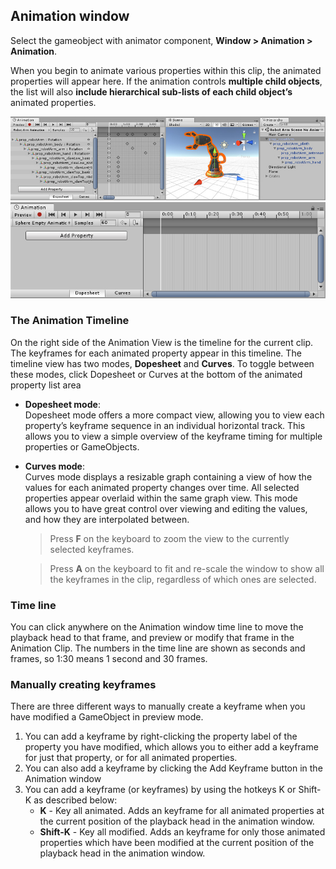 ## Animation window

Select the gameobject with animator component, **Window > Animation > Animation**.

When you begin to animate various properties within this clip, the animated properties will appear here. If the animation controls **multiple child objects**, the list will also **include hierarchical sub-lists of each child object’s** animated properties. 

![](./AnimationEditorShowsSelected.jpg)
![](./AnimationWindowEmptyClip.png)


### The Animation Timeline
 
On the right side of the Animation View is the timeline for the current clip. The keyframes for each animated property appear in this timeline. 
The timeline view has two modes, **Dopesheet** and **Curves**. To toggle between these modes, click Dopesheet or Curves at the bottom of the animated property list area
  
- **Dopesheet mode**: \
  Dopesheet mode offers a more compact view, allowing you to view each property’s keyframe sequence in an individual horizontal track. This allows you to view a simple overview of the keyframe timing for multiple properties or GameObjects.  
  
- **Curves mode**: \
  Curves mode displays a resizable graph containing a view of how the values for each animated property changes over time. All selected properties appear overlaid within the same graph view. This mode allows you to have great control over viewing and editing the values, and how they are interpolated between.
  > Press **F** on the keyboard to zoom the view to the currently selected keyframes.

  > Press **A** on the keyboard to fit and re-scale the window to show all the keyframes in the clip, regardless of which ones are selected. 
  
  
### Time line
You can click anywhere on the Animation window time line to move the playback head to that frame, and preview or modify that frame in the Animation Clip. The numbers in the time line are shown as seconds and frames, so 1:30 means 1 second and 30 frames.


### Manually creating keyframes
There are three different ways to manually create a keyframe when you have modified a GameObject in preview mode.

1. You can add a keyframe by right-clicking the property label of the property you have modified, which allows you to either add a keyframe for just that property, or for all animated properties.
2. You can also add a keyframe by clicking the Add Keyframe button in the Animation window
3. You can add a keyframe (or keyframes) by using the hotkeys K or Shift-K as described below:
   - **K** - Key all animated. Adds an keyframe for all animated properties at the current position of the playback head in the animation window.
   - **Shift-K** - Key all modified. Adds an keyframe for only those animated properties which have been modified at the current position of the playback head in the animation window.



